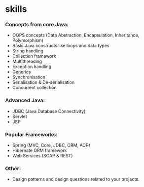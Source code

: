 # skills
### Concepts from core Java:
- OOPS concepts (Data Abstraction, Encapsulation, Inheritance, Polymorphism)
- Basic Java constructs like loops and data types
- String handling
- Collection framework
- Multithreading
- Exception handling
- Generics
- Synchronisation
- Serialisation & De-serialisation
- Concurrent collection

### Advanced Java:
- JDBC (Java Database Connectivity)
- Servlet
- JSP

### Popular Frameworks:
- Spring (MVC, Core, JDBC, ORM, AOP)
- Hibernate ORM framework
- Web Services (SOAP & REST)
	
### Other:
- Design patterns and design questions related to your projects.
